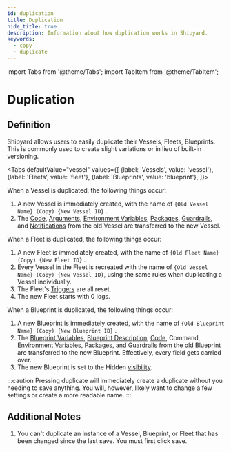 ```yaml
---
id: duplication
title: Duplication
hide_title: true
description: Information about how duplication works in Shipyard.
keywords:
  - copy
  - duplicate
---
```


import Tabs from '@theme/Tabs';
import TabItem from '@theme/TabItem';

# Duplication

## Definition

Shipyard allows users to easily duplicate their Vessels, Fleets, Blueprints. This is commonly used to create slight variations or in lieu of built-in versioning.

<Tabs
defaultValue="vessel"
values={[
{label: 'Vessels', value: 'vessel'},
{label: 'Fleets', value: 'fleet'},
{label: 'Blueprints', value: 'blueprint'},
]}>
<TabItem value='vessel'>

When a Vessel is duplicated, the following things occur:

1. A new Vessel is immediately created, with the name of `{Old Vessel Name} (Copy) {New Vessel ID}` .
2. The [Code](../code/code-overview.md), [Arguments](../arguments.md), [Environment Variables](../environment-variables/environment-variables-overview.md), [Packages](../packages/external-package-dependencies.md), [Guardrails](../guardrails.md), and [Notifications](../notifications.md) from the old Vessel are transferred to the new Vessel.

</TabItem>
<TabItem value='fleet'>

When a Fleet is duplicated, the following things occur:

1. A new Fleet is immediately created, with the name of `{Old Fleet Name} (Copy) {New Fleet ID}` .
2. Every Vessel in the Fleet is recreated with the name of `{Old Vessel Name} (Copy) {New Vessel ID}`, using the same rules when duplicating a Vessel individually.
3. The Fleet's [Triggers](../triggers/triggers-overview.md) are all reset.
4. The new Fleet starts with 0 logs.

</TabItem>
<TabItem value='blueprint'>

When a Blueprint is duplicated, the following things occur:

1. A new Blueprint is immediately created, with the name of `{Old Blueprint Name} (Copy) {New Blueprint ID}` .
2. The [Blueprint Variables](../blueprints/org-blueprints/blueprint-variables.md), [Blueprint Description](../blueprints/org-blueprints/blueprint-description.md), [Code](../code/code-overview.md), Command, [Environment Variables](../environment-variables/environment-variables-overview.md), [Packages](../packages/external-package-dependencies.md), and [Guardrails](../guardrails.md) from the old Blueprint are transferred to the new Blueprint. Effectively, every field gets carried over.
3. The new Blueprint is set to the Hidden [visibility](../blueprints/org-blueprints/visibility.md).

</TabItem>
</Tabs>

:::caution
Pressing duplicate will immediately create a duplicate without you needing to save anything. You will, however, likely want to change a few settings or create a more readable name.
:::

## Additional Notes

1. You can't duplicate an instance of a Vessel, Blueprint, or Fleet that has been changed since the last save. You must first click save.

